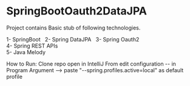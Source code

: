 # SpringBootOauth2DataJPA
Project contains Basic stub of following technologies.

1- SpringBoot  
2- Spring DataJPA  
3- Spring Oauth2   
4- Spring REST APIs  
5- Java Melody  

How to Run:
Clone repo
open in IntelliJ
From edit configuration -- in Program Argument --> paste "--spring.profiles.active=local"  as default profile 
